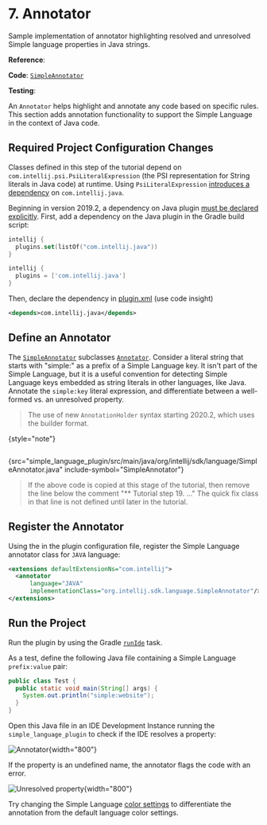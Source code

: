 <!-- Copyright 2000-2025 JetBrains s.r.o. and contributors. Use of this source code is governed by the Apache 2.0 license. -->

# 7. Annotator

<link-summary>Sample implementation of annotator highlighting resolved and unresolved Simple language properties in Java strings.</link-summary>

<tldr>

**Reference**: [](syntax_highlighting_and_error_highlighting.md#annotator)

**Code**: [`SimpleAnnotator`](%gh-sdk-samples-master%/simple_language_plugin/src/main/java/org/intellij/sdk/language/SimpleAnnotator.java)

**Testing**: [](annotator_test.md)
</tldr>

<include from="language_and_filetype.md" element-id="custom_language_tutorial_header"></include>

An `Annotator` helps highlight and annotate any code based on specific rules.
This section adds annotation functionality to support the Simple Language in the context of Java code.

## Required Project Configuration Changes

Classes defined in this step of the tutorial depend on `com.intellij.psi.PsiLiteralExpression` (the PSI representation for String literals in Java code) at runtime.
Using `PsiLiteralExpression` [introduces a dependency](plugin_compatibility.md#modules-specific-to-functionality) on `com.intellij.java`.

Beginning in version 2019.2, a dependency on Java plugin [must be declared explicitly](plugin_compatibility.md#java).
First, add a dependency on the Java plugin in the Gradle build script:

<tabs>
<tab title="Kotlin">

```kotlin
intellij {
  plugins.set(listOf("com.intellij.java"))
}
```

</tab>
<tab title="Groovy">

```groovy
intellij {
  plugins = ['com.intellij.java']
}
```

</tab>
</tabs>

Then, declare the dependency in <path>[plugin.xml](plugin_configuration_file.md)</path> (use code insight)

```xml
<depends>com.intellij.java</depends>
```

## Define an Annotator

The [`SimpleAnnotator`](%gh-sdk-samples-master%/simple_language_plugin/src/main/java/org/intellij/sdk/language/SimpleAnnotator.java) subclasses [`Annotator`](%gh-ic%/platform/analysis-api/src/com/intellij/lang/annotation/Annotator.java).
Consider a literal string that starts with "simple:" as a prefix of a Simple Language key.
It isn't part of the Simple Language, but it is a useful convention for detecting Simple Language keys embedded as string literals in other languages, like Java.
Annotate the `simple:key` literal expression, and differentiate between a well-formed vs. an unresolved property.

> The use of new `AnnotationHolder` syntax starting 2020.2, which uses the builder format.
>
{style="note"}

```java
```
{src="simple_language_plugin/src/main/java/org/intellij/sdk/language/SimpleAnnotator.java" include-symbol="SimpleAnnotator"}

> If the above code is copied at this stage of the tutorial, then remove the line below the comment "** Tutorial step 19. …" The quick fix class in that line is not defined until later in the tutorial.
>

## Register the Annotator

Using the <include from="snippets.topic" element-id="ep"><var name="ep" value="com.intellij.annotator"/></include> in the plugin configuration file, register the Simple Language annotator class for `JAVA` language:

```xml
<extensions defaultExtensionNs="com.intellij">
  <annotator
      language="JAVA"
      implementationClass="org.intellij.sdk.language.SimpleAnnotator"/>
</extensions>
```

## Run the Project

Run the plugin by using the Gradle [`runIde`](creating_plugin_project.md#running-a-plugin-with-the-runide-gradle-task) task.

As a test, define the following Java file containing a Simple Language `prefix:value` pair:

```java
public class Test {
  public static void main(String[] args) {
    System.out.println("simple:website");
  }
}
```

Open this Java file in an IDE Development Instance running the `simple_language_plugin` to check if the IDE resolves a property:

![Annotator](annotator.png){width="800"}

If the property is an undefined name, the annotator flags the code with an error.

![Unresolved property](unresolved_property.png){width="800"}

Try changing the Simple Language [color settings](syntax_highlighter_and_color_settings_page.md#run-the-project) to differentiate the annotation from the default language color settings.
